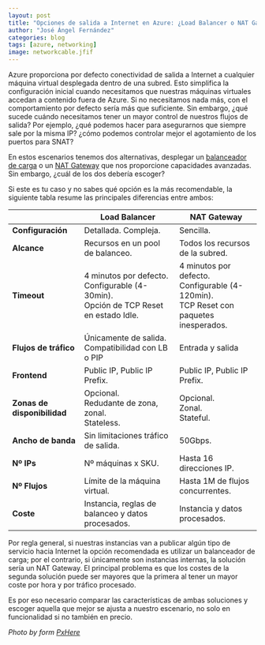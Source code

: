 ```yaml
---
layout: post
title: "Opciones de salida a Internet en Azure: ¿Load Balancer o NAT Gateway?"
author: "José Ángel Fernández"
categories: blog
tags: [azure, networking]
image: networkcable.jfif
---
```


Azure proporciona por defecto conectividad de salida a Internet a cualquier máquina virtual desplegada dentro de una subred. Esto simplifica la configuración inicial cuando necesitamos que nuestras máquinas virtuales accedan a contenido fuera de Azure. Si no necesitamos nada más, con el comportamiento por defecto sería más que suficiente. Sin embargo, ¿qué sucede cuándo necesitamos tener un mayor control de nuestros flujos de salida? Por ejemplo, ¿qué podemos hacer para asegurarnos que siempre sale por la misma IP? ¿cómo podemos controlar mejor el agotamiento de los puertos para SNAT?

En estos escenarios tenemos dos alternativas, desplegar un [balanceador de carga](https://docs.microsoft.com/en-us/azure/load-balancer/load-balancer-overview) o un [NAT Gateway](https://docs.microsoft.com/en-us/azure/virtual-network/nat-overview) que nos proporcione  capacidades avanzadas. Sin embargo, ¿cuál de los dos debería escoger? 

Si este es tu caso y no sabes qué opción es la más recomendable, la siguiente tabla resume las principales diferencias entre ambos:

|                       | Load Balancer | NAT Gateway |
|---|---|---|
| **Configuración** | Detallada. Compleja. | Sencilla. |
| **Alcance**       | Recursos en un pool de balanceo. | Todos los recursos de la subred. |
| **Timeout**       | 4 minutos por defecto. <br> Configurable (4-30min). <br> Opción de TCP Reset en estado Idle. |  4 minutos por defecto. <br> Configurable (4-120min). <br> TCP Reset con paquetes inesperados. | 
| **Flujos de tráfico**     | Únicamente de salida.  <br> Compatibilidad con LB o PIP   | Entrada y salida |
| **Frontend**              | Public IP, Public IP Prefix. | Public IP, Public IP Prefix. | 
| **Zonas de disponibilidad** | Opcional. <br> Redudante de zona, zonal. <br> Stateless. | Opcional. <br> Zonal. <br> Stateful. |
| **Ancho de banda** | Sin limitaciones tráfico de salida. | 50Gbps. |
| **Nº IPs** | Nº máquinas x SKU. | Hasta 16 direcciones IP. |
| **Nº Flujos** | Límite de la máquina virtual. | Hasta 1M de flujos concurrentes. |
| **Coste** | Instancia, reglas de balanceo y datos procesados. | Instancia y datos procesados. |

Por regla general, si nuestras instancias van a publicar algún tipo de servicio hacia Internet la opción recomendada es utilizar un balanceador de carga; por el contrario, si únicamente son instancias internas, la solución sería un NAT Gateway. El principal problema es que los costes de la segunda solución puede ser mayores que la primera al tener un mayor coste por hora y por tráfico procesado. 

Es por eso necesario comparar las características de ambas soluciones y escoger aquella que mejor se ajusta a nuestro escenario, no solo en funcionalidad si no también en precio.

*Photo by form [PxHere](https://pxhere.com/es/photo/1616396)*
